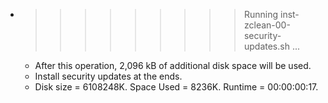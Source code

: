 * >>>>>>>>> Running inst-zclean-00-security-updates.sh ...
  * After this operation, 2,096 kB of additional disk space will be used.
  * Install security updates at the ends.
  * Disk size = 6108248K. Space Used = 8236K. Runtime = 00:00:00:17.
